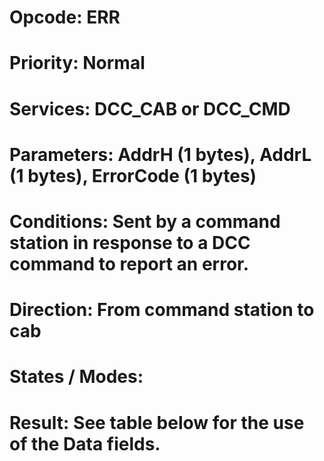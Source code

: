 # Opcode: ERR
# Priority: Normal
# Services: DCC_CAB or DCC_CMD
# Parameters: AddrH (1 bytes), AddrL (1 bytes), ErrorCode (1 bytes)
# Conditions: Sent by a command station in response to a DCC command to report an error.
# Direction: From command station to cab
# States / Modes: 
# Result: See table below for the use of the Data fields.